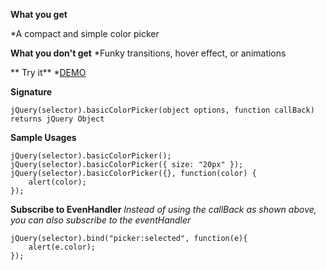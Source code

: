 **What you get**

*A compact and simple color picker

**What you don't get**
*Funky transitions, hover effect, or animations

** Try it**
*[DEMO](http://itechnology.github.com/basicColorPicker/)

**Signature**

    jQuery(selector).basicColorPicker(object options, function callBack) returns jQuery Object


**Sample Usages**

    jQuery(selector).basicColorPicker();
    jQuery(selector).basicColorPicker({ size: "20px" });
    jQuery(selector).basicColorPicker({}, function(color) {
        alert(color);
    });


**Subscribe to EvenHandler**
*Instead of using the callBack as shown above, you can also subscribe to the eventHandler*

    jQuery(selector).bind("picker:selected", function(e){
        alert(e.color);
    });
